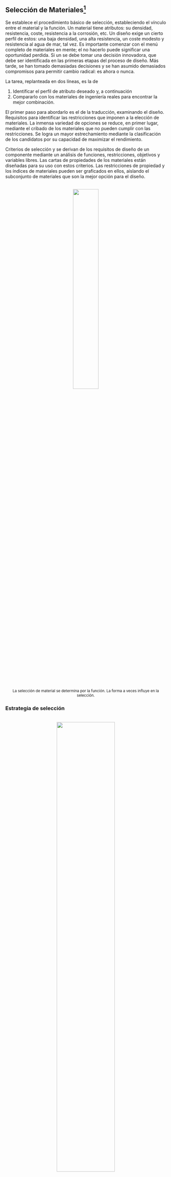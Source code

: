 ## Selección de Materiales[^1]

Se establece el procedimiento básico de selección, estableciendo el vínculo entre el material y la función. Un material tiene atributos: su densidad, resistencia, coste, resistencia a la corrosión, etc. Un diseño exige un cierto perfil de estos: una baja densidad, una alta resistencia, un coste modesto y resistencia al agua de mar, tal vez. Es importante comenzar con el menú completo de materiales en mente; el no hacerlo puede significar una oportunidad perdida. Si un se debe tomar una decisión innovadora, que debe ser identificada en las primeras etapas del proceso de diseño. Más tarde, se han tomado demasiadas decisiones y se han asumido
demasiados compromisos para permitir cambio radical: es ahora o nunca.

La tarea, replanteada en dos líneas, es la de 
1. Identificar el perfil de atributo deseado y, a continuación
2. Compararlo con los materiales de ingeniería reales para encontrar la mejor
combinación.

El primer paso para abordarlo es el de la traducción, examinando el diseño. Requisitos para identificar las restricciones que imponen a la elección de materiales. La inmensa variedad de opciones se reduce, en primer lugar, mediante el cribado de los materiales que no pueden cumplir con las restricciones. Se logra un mayor estrechamiento mediante la clasificación de los candidatos por su capacidad de maximizar el rendimiento.

Criterios de selección y se derivan de los requisitos de diseño de un componente mediante un análisis de funciones, restricciones, objetivos y variables libres. Las cartas de propiedades de los materiales están diseñadas para su uso con estos criterios. Las restricciones de propiedad y los índices de materiales pueden ser graficados en ellos, aislando el subconjunto de materiales que son la mejor opción para el diseño.

<div align="center">
  <br><img src=https://github.com/dadfinem/EMSE/blob/main/SeleccionMateriales/SeleccionMateriales/Imagenes/SeleccionMaterialesProcesoFormaFunci%C3%B3n.JPG width=40%"></br>
</div>

<div align="center">
  <sub>
      La selección de material se determina por la función. La forma a veces influye en la selección.
</div>

### Estrategia de selección

<div align="center">
  <br><img src=https://github.com/dadfinem/EMSE/blob/main/SeleccionMateriales/SeleccionMateriales/Imagenes/Taxonom%C3%ADa%20de%20materiales.JPG width=60%"></br>
</div>

<div align="center">
  <sub>
      La taxonomía del reino de los materiales y sus atributos. Selección por ordenador almacena los datos en una estructura jerárquica como ésta.
</div>

En el gráfico se muestra cómo se divide el reino de los materiales en familias, clases, subclases y miembros. Cada miembro se caracteriza por un conjunto de atributos: sus propiedades. Como ejemplo, el reino material contiene en la familia "metales", que a su vez contiene la clase "aleaciones de aluminio", la subclase "Serie 6000" y finalmente el miembro particular "Aleación 6061". Cualquier otro miembro del reino, se caracteriza por un conjunto de atributos que incluyen sus propiedades mecánicas, térmicas, eléctricas, ópticas y químicas, sus características de procesamiento, su costo y disponibilidad, y la protección del medio ambiente, consecuencias de su uso. Llamamos a esto su perfil de propiedad. La selección implica buscar la mejor correspondencia entre los perfiles de propiedades de los materiales en él y el requerido por el diseño.

Hay cuatro pasos principales, que aquí llamamos traducción, selección y clasificación, e información de apoyo. Los pasos se pueden comparar con los de seleccionando a un candidato para un trabajo. El trabajo es primero analizado y anunciado, identificando las competencias y la experiencia esenciales que se exigen al candidato. Algunos de estos son simples criterios de ir o no ir como el requisito de que el solicitante "debe tener un permiso de conducir válido" o "un título en informática” eliminar a cualquiera que no lo haga ('‘Proyección'').  Otros implican un criterio de excelencia, como "la velocidad y la exactitud de la mecanografía son prioritarias", o "se dará preferencia a los candidatos con una lista de publicación importante", lo que implica que los solicitantes serán clasificados según estos criterios ("clasificación"). Finalmente, se buscan referencias y entrevistas para los candidatos mejor clasificados, creando un archivo de información de apoyo, una oportunidad para indagar profundamente en el carácter y el potencial. 


<div align="center">
  <br><img src=https://github.com/dadfinem/EMSE/blob/main/SeleccionMateriales/SeleccionMateriales/Imagenes/Proceso%20de%20seleccion.JPG width=30%"></br>
</div>

<div align="center">
  <sub>
      Estrategia de selección de materiales. Los cuatro pasos principales: traducción, selección, y la información de apoyo.
</div>
  
### Traducción

¿Cómo se traducen los requisitos de diseño de un componente (definiendo lo que debe hacer) en una prescripción para un material? Cualquier componente de ingeniería tiene una o más funciones:
    
- Soportar una carga.
- Contener una presión.
- Transmitir calor, etc.

Esto debe lograrse sin perjuicio de las siguientes condiciones:

- que determinadas dimensiones serán fijas,
- que el componente soporta las cargas de diseño o que presiones sin fallo.
- que aísla o conduce.
- que puede funcionar en un cierto rango de temperatura y en un ambiente dado, y muchos más.

El diseñador tiene un objetivo: hacerlo tan barato como posible, tal vez, o como ligero, o como seguro, o tal vez alguna combinación de estos. Ciertos parámetros pueden ser ajustados para optimizar el objetivo el diseñador es libre de variar las dimensiones que no han sido restringidas por el diseño y, lo que es más importante, libre de elegir el material para el proyecto y/o componente. Nos referimos a estas variables como variables libres. Función y limitaciones, variables objetivas y libres (Tabla 1) definen las condiciones de contorno para selección de un material y, en el caso de los elementos portante, de una forma por su sección transversal. El primer paso para relacionar los requisitos de diseño con el material es una declaración clara de la función, las restricciones, el objetivo y la libertad.


<div align="center">
  <sup>
      Tabla .1. Función, limitaciones, objetivos y variables libres
  </sup>
</div>
    
| Paso  | Descripción |
| ------------- | ------------- |
| Función  | ¿Qué hace el componente?  |
| Restricciones*  | ¿Qué condiciones no negociables deben cumplirse? - ¿Qué condiciones son negociables pero deseables? |
| Objetivo  | ¿Qué se debe maximizar o minimizar?  |
| Variables libres  | ¿Qué parámetros del problema puede cambiar el diseñador?  |
    
<div align="center">
  <sub>
     * A veces es útil distinguir entre restricciones "duras" y “suaves". La rigidez y la resistencia pueden ser requisitos absolutos (restricciones duras); el costo puede ser negociable (una restricción suave).
  </sub>
</div>
    
### Límites de atributos: Filtro de selección

La selección imparcial requiere que todos los materiales sean considerados candidatos; hasta que se demuestre lo contrario, utilizando los pasos de las casillas. El primero de ellos, la selección, elimina a los candidatos que no pueden hacer el trabajo en absoluto porque uno o más de sus atributos se encuentra fuera de los límites establecidos por las limitaciones. A modo de ejemplo, el requisito de que ''el componente debe funcionar con agua hirviendo", o que "el componente debe ser transparente". Impone límites obvios a los atributos de la temperatura máxima de servicio y transparencia óptica que deben cumplir los candidatos seleccionados. Nos referimos a ellos como límites de atributos.

### Índices de material

Sin embargo, los límites de atributo no ayudan a ordenar a los candidatos que permanecer. Para ello necesitamos criterios de optimización. Se encuentran en los índices de materiales, desarrollados a continuación, que miden qué tan bien un candidato que ha pasado el paso de selección puede hacer el trabajo. El rendimiento es a veces limitado por una sola propiedad, a veces por una combinación de ellas. Por lo tanto, el mejor los materiales para la flotabilidad son los que tienen la densidad más baja, ρ; los mejores para aislamiento térmico los que tienen los valores más bajos de conductividad térmica, λ. Aquí, maximizar o minimizar una sola propiedad maximiza el rendimiento. Pero, como veremos, los mejores materiales para una ligera rigidez de la varilla. son aquellos con el mayor valor de la rigidez específica, E/ ρ, donde E es el módulo de Young.

Los mejores materiales para un resorte son aquellos con los mejores valores de σ <sup>2</sup> <sub>f</sub> /E donde σ<sub>f</sub> es el fallo por tensión. La propiedad o grupo de propiedades que maximiza el rendimiento para un diseño dado se llama su índice de material. Existen muchos índices de este tipo, cada uno asociado con la maximización de algún aspecto de desempeño. Proporcionan criterios de excelencia que permiten la clasificación de materiales por su capacidad de rendir bien en la aplicación dada. Para resumir: seleccionar a candidatos aislados que sean capaces de hacer el trabajo; identifica a aquellos entre ellos que pueden hacer mejor el trabajo. 


### Información de apoyo

El resultado de las medidas adoptadas hasta la fecha es una lista restringida de candidatos que cumplen los siguientes requisitos las limitaciones y que maximizan o minimizan el criterio de excelencia, lo que sea necesario. Podrías elegir al candidato de mayor rango, ¿pero qué malos secretos podría esconder? ¿Cuáles son sus fortalezas y debilidades? ¿Tiene buena reputación? ¿Cuál es, en una palabra, su calificación crediticia? Para más adelante buscamos un perfil detallado de cada uno de ellos: su información de apoyo. La información de apoyo típicamente es descriptivo, gráfico o pictórico: caso estudios de usos previos del material, detalles de su comportamiento a la corrosión en entornos particulares, información de disponibilidad y precio, experiencia de su impacto ambiental.
  
Esta información se encuentra en los manuales, en los manuales de los proveedores. hojas de datos, bases de datos y la red mundial. ¿Por qué son necesarios todos estos pasos? Sin selección y clasificación, el grupo de candidatos es enorme y el volumen de información de apoyo es abrumador. Sumergirse en él, con la esperanza de tropezar con un buen material, no lleva a ninguna parte. Pero una vez que un pequeño número de candidatos potenciales han sido identificados por los pasos de selección, se puede buscar información de apoyo detallada sólo para estos pocos, y la tarea se vuelve viable. 

  
### Condiciones locales
  
La elección final entre los candidatos que compiten entre sí dependerá a menudo de las condiciones locales: de los conocimientos especializados o el equipo interno, de la disponibilidad de proveedores locales, etc. Un procedimiento sistemático no puede ayudar en este sentido, sino que la decisión debe basarse en el conocimiento local. Esto no significa que el resultado del procedimiento sistemático sea irrelevante. Siempre es importante saber qué material es el mejor, incluso si, por razones locales, decide no utilizarlo.

### Selección de material para disipadores de calor para microchips
  
Las restricciones establecen límites de propiedad. Los objetivos definen los índices de materiales, para los que buscamos valores extremos. Cuando el objetivo no está acoplado a una restricción, el índice de material es una simple propiedad material. Cuando, en cambio, están acoplados, el índice se convierte en un grupo de propiedades como las citadas anteriormente. Ambos se explican a continuación.
  
Comenzamos con ejemplos sencillos de los primeros objetivos desacoplados:
  
1. Disipadores de calor para microchips.

Un microchip sólo puede consumir miliwatts, pero la energía se disipa en un pequeño volumen. La potencia es baja pero la densidad de potencia es alta. A medida que los chips se encogen y las velocidades de reloj crecen, el calentamiento se convierte en un problema. El chip Pentium de los PCs actuales ya alcanza los 85Cº, lo que requiere refrigeración forzada. Los módulos de múltiples chips (MCM) empaquetan hasta 130 chips en a un solo sustrato. La calefacción se mantiene bajo control mediante la conexión del chip a un disipador de calor, tomando precauciones para asegurar un buen contacto térmico entre el chip y disipador.
 
El disipador de calor se convierte ahora en un componente crítico, limitando un mayor desarrollo de la electrónica. ¿Cómo puede ser su desempeño maximizado?
  
<div align="center">
  <br><img src=https://github.com/dadfinem/EMSE/blob/main/SeleccionMateriales/SeleccionMateriales/Imagenes/Esquema%20de%20disipadores.JPG width=40%"></br>
</div>
    
<div align="center">
  <sub>
      Un disipador de calor para la microelectrónica de potencia. El material debe aislar eléctricamente, pero conducir el calor lo mejor posible.
</div>  
  
Para prevenir el acoplamiento eléctrico y la capacitancia perdida entre el chip y el disipador de calor, el disipador de calor debe ser un buen aislante eléctrico, lo que significa una resistividad, ρ<sub>e</sub> ⩾ 10<sup>19</sup> μΩ.cm. Pero para drenar el calor de chip tan rápido como sea posible, también debe tener la conductividad térmica más alta posible. La traducción se resume en la Tabla 2, donde se supone que todas las dimensiones son limitadas por otros aspectos del diseño.
    
<div align="center">
  <sup>
      Tabla .2. Función, limitaciones, objetivos y variables libres
  </sup>
</div>
    
| Paso  | Descripción |
| ------------- | ------------- |
| Función  | Dispipador de calor  |
| Restricciones  | Material debe ser "buen aislante" - Se especifícan todas las dimensiones |
| Objetivo  | Maximizar la conductividad térmica  |
| Variables libres  | Libre elección del material  |

Para explicar: la resistividad es tratada como una restricción, un criterio de ir/no ir. Materiales que no califican como ''buen aislante'', o que tienen una resistividad mayor que el valor indicado en la tabla, se excluyen. La conductividad térmica es como un objetivo: de los materiales que cumplen con la restricción, buscamos aquellos con los valores más grandes y clasificarlos de esta manera:

- Se convierte en el material para el diseño.
- Si suponemos que todas las dimensiones están fijadas por el diseño.

Sólo queda una variable libre en la búsqueda de maximizar el flujo de calor: la elección del material. El procedimiento, entonces, es evaluar la resistividad, y luego clasificarla en conductividad.
    
Los pasos pueden ser implementados usando la carta ρ<sub>e</sub> λ, reproducido en la siguiente figura. 
  
  
<div align="center">
  <br><img src=https://github.com/dadfinem/EMSE/blob/main/SeleccionMateriales/SeleccionMateriales/Imagenes/Carta%20de%20seleccion%20disipadores.JPG width=40%"></br>
</div>
    
<div align="center">
  <sub>
      Carta λ-ρ<sub>e</sub> cuando el atributo limite es ρ<sub>e</sub> ⩾ 10<sup>19</sup> μΩ.cm. La selección se refina aumentando la posición de la línea de selección λ.
</div>  
    
Dibuje una línea vertical en ρ<sub>e</sub> ⩾ 10<sup>19</sup> μΩ.cm; luego elija de los materiales que se encuentran por encima de esta línea, y tienen los más altos El resultado:
    
- nitruro de aluminio.
- AlN.
- Al2O3.
    
El paso final es buscar apoyo información para estos dos materiales. Una búsqueda en base de datos sobre “Nitruro de aluminio” conduce inmediatamente a hojas de datos detalladas con la información que buscamos. 

[^1]: M. F. Ashby, Materials selection in mechanical design, 3a ed. Amsterdam: Elsevier Butterworth-Heinemann, 2005. 

<div align="center"><a href="https://enlace-academico.escuelaing.edu.co/psc/FORMULARIO/EMPLOYEE/SA/c/EC_LOCALIZACION_RE.LC_FRM_ADMEDCO_FL.GBL" target="_blank"><img src="https://github.com/dadfinem/EMSE/blob/main/Imagenes/boton-certificados.png" alt="R.LTWB" width="25%" border="0" /></a></div>
  
##
   <div align="center"><a href="http://www.escuelaing.edu.co" target="_blank"><img src=https://github.com/dadfinem/EMSE/blob/main/Imagenes/Logotipo.jpg alt="Support by" width="25%" border="0" /></a><sub><br>Este curso guía ha sido desarrollado con el apoyo de la Escuela Colombiana de Ingeniería - Julio Garavito. Encuentra más contenidos en https://github.com/uescuelaing</sub><br><br></div>

